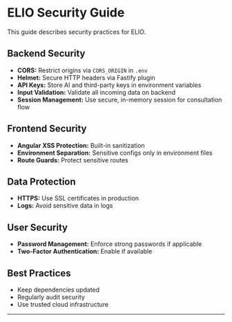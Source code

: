 # ELIO Security Guide

This guide describes security practices for ELIO.

## Backend Security

- **CORS:** Restrict origins via `CORS_ORIGIN` in `.env`
- **Helmet:** Secure HTTP headers via Fastify plugin
- **API Keys:** Store AI and third-party keys in environment variables
- **Input Validation:** Validate all incoming data on backend
- **Session Management:** Use secure, in-memory session for consultation flow

## Frontend Security

- **Angular XSS Protection:** Built-in sanitization
- **Environment Separation:** Sensitive configs only in environment files
- **Route Guards:** Protect sensitive routes

## Data Protection

- **HTTPS:** Use SSL certificates in production
- **Logs:** Avoid sensitive data in logs

## User Security

- **Password Management:** Enforce strong passwords if applicable
- **Two-Factor Authentication:** Enable if available

## Best Practices

- Keep dependencies updated
- Regularly audit security
- Use trusted cloud infrastructure

---

